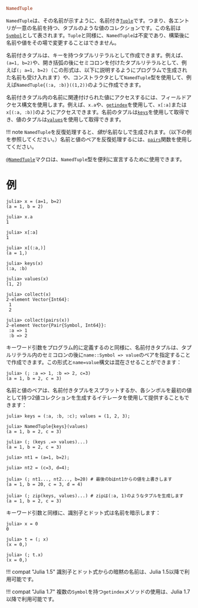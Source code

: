 ```julia
NamedTuple
```

`NamedTuple`は、その名前が示すように、名前付き[`Tuple`](@ref)です。つまり、各エントリが一意の名前を持つ、タプルのような値のコレクションです。この名前は[`Symbol`](@ref)として表されます。`Tuple`と同様に、`NamedTuple`は不変であり、構築後に名前や値をその場で変更することはできません。

名前付きタプルは、キーを持つタプルリテラルとして作成できます。例えば、`(a=1, b=2)`や、開き括弧の後にセミコロンを付けたタプルリテラルとして、例えば`(; a=1, b=2)`（この形式は、以下に説明するようにプログラムで生成された名前も受け入れます）や、コンストラクタとして`NamedTuple`型を使用して、例えば`NamedTuple{(:a, :b)}((1,2))`のように作成できます。

名前付きタプル内の名前に関連付けられた値にアクセスするには、フィールドアクセス構文を使用します。例えば、`x.a`や、[`getindex`](@ref)を使用して、`x[:a]`または`x[(:a, :b)]`のようにアクセスできます。名前のタプルは[`keys`](@ref)を使用して取得でき、値のタプルは[`values`](@ref)を使用して取得できます。

!!! note
    `NamedTuple`を反復処理すると、*値*が名前なしで生成されます。（以下の例を参照してください。）名前と値のペアを反復処理するには、[`pairs`](@ref)関数を使用してください。


[`@NamedTuple`](@ref)マクロは、`NamedTuple`型を便利に宣言するために使用できます。

# 例

```jldoctest
julia> x = (a=1, b=2)
(a = 1, b = 2)

julia> x.a
1

julia> x[:a]
1

julia> x[(:a,)]
(a = 1,)

julia> keys(x)
(:a, :b)

julia> values(x)
(1, 2)

julia> collect(x)
2-element Vector{Int64}:
 1
 2

julia> collect(pairs(x))
2-element Vector{Pair{Symbol, Int64}}:
 :a => 1
 :b => 2
```

キーワード引数をプログラム的に定義するのと同様に、名前付きタプルは、タプルリテラル内のセミコロンの後に`name::Symbol => value`のペアを指定することで作成できます。この形式と`name=value`構文は混在させることができます：

```jldoctest
julia> (; :a => 1, :b => 2, c=3)
(a = 1, b = 2, c = 3)
```

名前と値のペアは、名前付きタプルをスプラットするか、各シンボルを最初の値として持つ2値コレクションを生成するイテレータを使用して提供することもできます：

```jldoctest
julia> keys = (:a, :b, :c); values = (1, 2, 3);

julia> NamedTuple{keys}(values)
(a = 1, b = 2, c = 3)

julia> (; (keys .=> values)...)
(a = 1, b = 2, c = 3)

julia> nt1 = (a=1, b=2);

julia> nt2 = (c=3, d=4);

julia> (; nt1..., nt2..., b=20) # 最後のbはnt1からの値を上書きします
(a = 1, b = 20, c = 3, d = 4)

julia> (; zip(keys, values)...) # zipは(:a, 1)のようなタプルを生成します
(a = 1, b = 2, c = 3)
```

キーワード引数と同様に、識別子とドット式は名前を暗示します：

```jldoctest
julia> x = 0
0

julia> t = (; x)
(x = 0,)

julia> (; t.x)
(x = 0,)
```

!!! compat "Julia 1.5"
    識別子とドット式からの暗黙の名前は、Julia 1.5以降で利用可能です。


!!! compat "Julia 1.7"
    複数の`Symbol`を持つ`getindex`メソッドの使用は、Julia 1.7以降で利用可能です。

